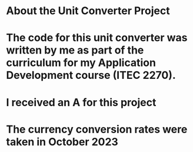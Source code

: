 # About the Unit Converter Project

# The code for this unit converter was written by me as part of the curriculum for my Application Development course (ITEC 2270).
# I received an A for this project

# The currency conversion rates were taken in October 2023
